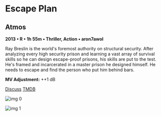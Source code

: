 # Escape Plan

## Atmos

**2013 • R • 1h 55m • Thriller, Action • aron7awol**

Ray Breslin is the world's foremost authority on structural security. After analyzing every high security prison and learning a vast array of survival skills so he can design escape-proof prisons, his skills are put to the test. He's framed and incarcerated in a master prison he designed himself. He needs to escape and find the person who put him behind bars.

**MV Adjustment:** ++1 dB

[Discuss](https://www.avsforum.com/threads/bass-eq-for-filtered-movies.2995212/post-58252568)  [TMDB](107846)

![img 0](https://i.imgur.com/Sj80g64.jpg)

![img 1](https://i.imgur.com/96UHUqB.png)

